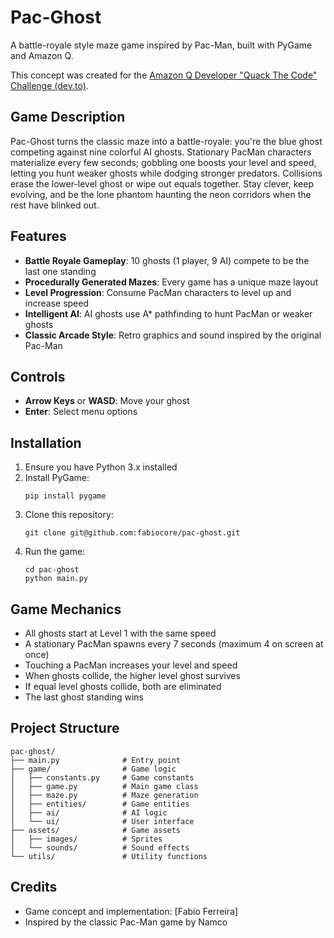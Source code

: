 # Pac-Ghost

A battle-royale style maze game inspired by Pac-Man, built with PyGame and Amazon Q.

This concept was created for the [Amazon Q Developer "Quack The Code" Challenge (dev.to)](https://dev.to/challenges/aws-amazon-q-v2025-04-30).

## Game Description

Pac-Ghost turns the classic maze into a battle-royale: you're the blue ghost competing against nine colorful AI ghosts. Stationary PacMan characters materialize every few seconds; gobbling one boosts your level and speed, letting you hunt weaker ghosts while dodging stronger predators. Collisions erase the lower-level ghost or wipe out equals together. Stay clever, keep evolving, and be the lone phantom haunting the neon corridors when the rest have blinked out.

## Features

- **Battle Royale Gameplay**: 10 ghosts (1 player, 9 AI) compete to be the last one standing
- **Procedurally Generated Mazes**: Every game has a unique maze layout
- **Level Progression**: Consume PacMan characters to level up and increase speed
- **Intelligent AI**: AI ghosts use A* pathfinding to hunt PacMan or weaker ghosts
- **Classic Arcade Style**: Retro graphics and sound inspired by the original Pac-Man

## Controls

- **Arrow Keys** or **WASD**: Move your ghost
- **Enter**: Select menu options

## Installation

1. Ensure you have Python 3.x installed
2. Install PyGame:
   ```
   pip install pygame
   ```
3. Clone this repository:
   ```
   git clone git@github.com:fabiocore/pac-ghost.git
   ```
4. Run the game:
   ```
   cd pac-ghost
   python main.py
   ```

## Game Mechanics

- All ghosts start at Level 1 with the same speed
- A stationary PacMan spawns every 7 seconds (maximum 4 on screen at once)
- Touching a PacMan increases your level and speed
- When ghosts collide, the higher level ghost survives
- If equal level ghosts collide, both are eliminated
- The last ghost standing wins

## Project Structure

```
pac-ghost/
├── main.py              # Entry point
├── game/                # Game logic
│   ├── constants.py     # Game constants
│   ├── game.py          # Main game class
│   ├── maze.py          # Maze generation
│   ├── entities/        # Game entities
│   ├── ai/              # AI logic
│   └── ui/              # User interface
├── assets/              # Game assets
│   ├── images/          # Sprites
│   └── sounds/          # Sound effects
└── utils/               # Utility functions
```

## Credits

- Game concept and implementation: [Fabio Ferreira]
- Inspired by the classic Pac-Man game by Namco
